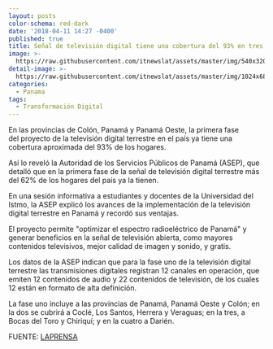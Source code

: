 ```yaml
---
layout: posts
color-schema: red-dark
date: '2018-04-11 14:27 -0400'
published: true
title: Señal de televisión digital tiene una cobertura del 93% en tres provincias
image: >-
  https://raw.githubusercontent.com/itnewslat/assets/master/img/540x320/Television-digitalp.jpg
detail-image: >-
  https://raw.githubusercontent.com/itnewslat/assets/master/img/1024x680/Television-digitalg.jpg
categories:
  - Panama
tags:
  - Transformación Digital
---
```

En las provincias de Colón, Panamá y Panamá Oeste, la primera fase del proyecto de la televisión digital terrestre en el país ya tiene una cobertura aproximada del 93% de los hogares.

Así lo reveló la Autoridad de los Servicios Públicos de Panamá (ASEP), que detalló que en la primera fase de la señal de televisión digital terrestre más del 62% de los hogares del país ya la tienen.

En una sesión informativa a estudiantes y docentes de la Universidad del Istmo, la ASEP explicó los avances de la implementación de la televisión digital terrestre en Panamá y recordó sus ventajas.

El proyecto permite "optimizar el espectro radioeléctrico de Panamá" y generar beneficios en la señal de televisión abierta, como mayores contenidos televisivos, mejor calidad de imagen y sonido, y gratis.

Los datos de la ASEP indican que para la fase uno de la televisión digital terrestre las transmisiones digitales registran 12 canales en operación, que emiten 12 contenidos de audio y 22 contenidos de televisión, de los cuales 12 están en formato de alta definición.

La fase uno incluye a las provincias de Panamá, Panamá Oeste y Colón; en la dos se cubrirá a Coclé, Los Santos, Herrera y Veraguas; en la tres, a Bocas del Toro y Chiriquí; y en la cuatro a Darién.

FUENTE: [LAPRENSA](https://www.prensa.com/tecnologia/Senal-television-digital-cobertura-provincias_0_4999000055.html)


